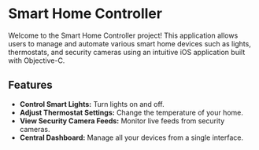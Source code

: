 # Smart Home Controller

Welcome to the Smart Home Controller project! This application allows users to manage and automate various smart home devices such as lights, thermostats, and security cameras using an intuitive iOS application built with Objective-C.

## Features

- **Control Smart Lights:** Turn lights on and off.
- **Adjust Thermostat Settings:** Change the temperature of your home.
- **View Security Camera Feeds:** Monitor live feeds from security cameras.
- **Central Dashboard:** Manage all your devices from a single interface.
